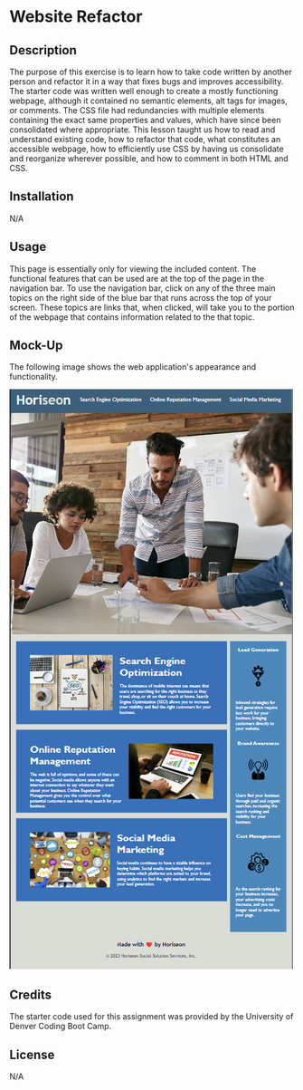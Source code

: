 # Website Refactor

## Description

The purpose of this exercise is to learn how to take code written by another person and refactor it in a way that fixes bugs and improves accessibility. The starter code was written well enough to create a mostly functioning webpage, although it contained no semantic elements, alt tags for images, or comments. The CSS file had redundancies with multiple elements containing the exact same properties and values, which have since been consolidated where appropriate. This lesson taught us how to read and understand existing code, how to refactor that code, what constitutes an accessible webpage, how to efficiently use CSS by having us consolidate and reorganize wherever possible, and how to comment in both HTML and CSS.

## Installation

N/A

## Usage

This page is essentially only for viewing the included content. The functional features that can be used are at the top of the page in the navigation bar. To use the navigation bar, click on any of the three main topics on the right side of the blue bar that runs across the top of your screen. These topics are links that, when clicked, will take you to the portion of the webpage that contains information related to the that topic.

## Mock-Up

The following image shows the web application's appearance and functionality.

![Screenshot of web application](./assets/images/image-1.png)

## Credits

The starter code used for this assignment was provided by the University of Denver Coding Boot Camp.

## License

N/A
